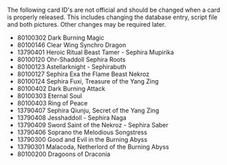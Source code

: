 The following card ID's are not official and should be changed when a card is properly released. This includes changing the database entry, script file and both pictures. Other changes may be required later.

* 80100302 Dark Burning Magic
* 80100146 Clear Wing Synchro Dragon
* 13790401 Heroic Ritual Beast Tamer - Sephira Mupirika
* 80100120 Ohr-Shaddoll Sephira Roots
* 80100123 Astellarknight - Sephirabuth
* 80100127 Sephira Exa the Flame Beast Nekroz
* 80100124 Sephira Fuxi, Treasure of the Yang Zing
* 80100402 Dark Burning Attack
* 80100303 Eternal Soul
* 80100403 Ring of Peace
* 13790407 Sephira Qiunju, Secret of the Yang Zing
* 13790408 Jesshaddoll - Sephira Naga
* 13790409 Sword Saint of the Nekroz - Sephira Saber
* 13790406 Soprano the Melodious Songstress
* 13790300 Good and Evil in the Burning Abyss
* 13790301 Malacoda, Netherlord of the Burning Abyss
* 80100200 Dragoons of Draconia

